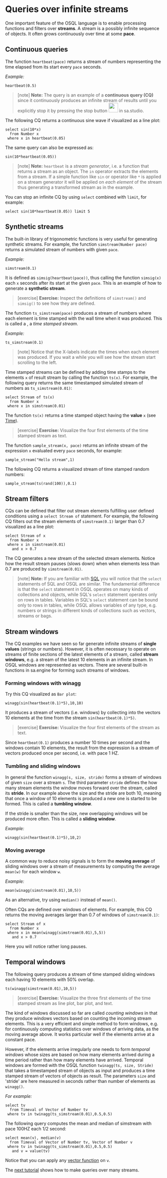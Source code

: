 # Queries over infinite streams

One important feature of the OSQL language is to enable processing
functions and filters over **streams**. A stream is a possibly
infinite sequence of objects. It often grows continuously over time
at some **pace**.

## Continuous queries

The function `heartbeat(pace)` returns a stream of numbers
representing the time elapsed from its start every `pace` seconds.

*Example:*
```LIVE {"vis":"showText"}
heartbeat(0.5)
```
> [note]   **Note:** The query is an example of a **continuous query (CQ)**
since it continuously produces an infinite stream of results until you
explicitly stop it by pressing the stop button 
<img src="/docs/images/stop.png" height="30"> in sa.studio. 

The following CQ returns a continuous sine wave if visualized as a
line plot:
```LIVE {"vis":"showLine"}
select sin(10*x)
  from Number x
 where x in heartbeat(0.05)
```
The same query can also be expressed as:
```LIVE {"vis":"showLine"}
sin(10*heartbeat(0.05))
```
> [note]   **Note:** `heartbeat` is a *stream generator*, i.e. a function that
returns a stream as an object. The `in` operator extracts the elements
from a stream. If a simple function like `sin` or operator like `*` is
applied on a stream generator it will be applied on *each element* of
the stream thus generating a transformed stream as in the example.  

You can stop an infinite CQ by using `select` combined with `limit`,
for example:
```LIVE {"vis":"showLine"}
select sin(10*heartbeat(0.05)) limit 5
```

## Synthetic streams

The built-in library of trigonometric functions is very useful for
generating synthetic streams. For example, the function
`simstream(Number pace)` returns a simulated stream of numbers with
given `pace`.

*Example:*
```LIVE {"vis":"showLine"}
simstream(0.1)
```

It is defined as `simsig(heartbeat(pace))`, thus calling the function
`simsig(x)` each `x` seconds after its start at the given `pace`. This
is an example of how to generate a **synthetic stream**. 

> [exercise] **Exercise:** Inspect the definitions of `simstream()` and `simsig()`
to see how they are defined.



The function `ts_simstream(pace)` produces a stream of numbers where
each element is time stamped with the wall time when it was
produced. This is called a , a *time stamped stream*.

*Example:*
```LIVE {"vis":"showLine"}
ts_simstream(0.1)
```
> [note]   Notice that the X-labels indicate the times when each element was
produced.  If you wait a while you will see how the stream start
scrolling to the left. 

Time stamped streams can be defined by adding time stamps to the
elements `x` of result stream by calling the function `ts(x)`. For
example, the following query returns the same timestamped simulated
stream of numbers as `ts_simstream(0.01)`:

```LIVE {"vis":"Automatic"}
select Stream of ts(x)
  from Number x
 where x in simstream(0.01)
```

The function `ts(x)` returns a time stamped object
having the **value** `x` (see [Time](/docs/topic/Time)).

> [exercise] **Exercise:** Visualize the four first elements of the time stamped
  stream as text.



The function `sample_stream(x, pace)` returns an infinite stream of
the expression `x` evaluated every `pace` seconds, for example: 
```LIVE
sample_stream("Hello stream",1)
```
The following CQ returns a visualized stream of time stamped random numbers:
```LIVE {"vis":"Scatter plot"}
sample_stream(ts(rand(100)),0.1)
```


## Stream filters

CQs can be defined that filter out stream elements fulfilling user
defined conditions using a `select Stream of` statement. For example,
the following CQ filters out the stream elements of `simstream(0.1)`
larger than 0.7 visualized as a line plot:
```LIVE {"vis":"showLine"}
select Stream of x
  from Number x
 where x in simstream(0.01)
   and x > 0.7
```

The CQ generates a new stream of the selected stream elements. Notice
how the result stream pauses (slows down) when when elements less than
0.7 are produced by `simstream(0.01)`.

> [note]   **Note:** If you are familiar with [SQL](https://www.w3schools.com/sql/) you
will notice that the `select` statements of SQL and OSQL are
similar. The fundamental difference is that the `select` statement in
OSQL operates on many kinds of collections and objects, while SQL's
`select` statement operates only on rows in tables. Variables in SQL's
`select` statement can be bound only to rows in tables, while OSQL
allows variables of any type, e.g. numbers or strings in different
kinds of collections such as vectors, streams or bags. 

## Stream windows

The CQ examples we have seen so far generate infinite streams of
**single values** (strings or numbers). However, it is often necessary
to operate on streams of finite sections of the latest elements of a
stream, called **stream windows**, e.g. a stream of the latest
10 elements in an infinite stream. In OSQL windows are represented as
vectors. There are several built-in functions in sa.engine for forming
such streams of windows.

### Forming windows with winagg

Try this CQ visualized as `Bar plot`:
```LIVE {"vis":"showBar"}
winagg(sin(heartbeat(0.1)*5),10,10)
```
It produces a stream of vectors (i.e. windows) by collecting into the
vectors 10 elements at the time from the stream
`sin(heartbeat(0.1)*5)`.

> [exercise] **Exercise:** Visualize the four first elements of the stream as text.




Since `heartbeat(0.1)` produces a number 10 times per second and the
windows contain 10 elements, the result from the expression is a
stream of vectors produced once per second, i.e. with pace 1 HZ.

### Tumbling and sliding windows

In general the function `winagg(s, size, stride)` forms a stream of
windows of given `size` over a stream `s`. The third parameter
`stride` defines the how many stream elements the window moves forward
over the stream, called its **stride**. In our example above the size
and the stride are both 10, meaning that once a window of 10 elements
is produced a new one is started to be formed. This is called a
**tumbling window**.

If the stride is smaller than the size, new overlapping windows will
be produced more often. This is called a **sliding window**.

*Example:*
```LIVE {"vis":"showBar"}
winagg(sin(heartbeat(0.1)*5),10,2)
```
### Moving average

A common way to reduce noisy signals is to form the **moving average**
of sliding windows over a stream of measurements by computing the
average `mean(w)` for each window `w`.

*Example:*
```LIVE {"vis":"showLine"}
mean(winagg(simstream(0.01),10,5))
```
As an alternative, try using `median()` instead of `mean()`.

Often CQs are defined over windows of elements. For example, this CQ
returns the moving averages larger than 0.7 of windows of
`simstream(0.1)`:
```LIVE {"vis":"showLine"}
select Stream of x
  from Number x
 where x in mean(winagg(simstream(0.01),5,5))
   and x > 0.7
```
Here you will notice rather long pauses.

## Temporal windows

The following query produces a stream of time stamped sliding windows
each having 10 elements with 50% overlap.

```LIVE {"vis":"showLine"}
ts(winagg(simstream(0.01),10,5))
```
> [exercise] **Exercise:** Visualize the three first elements of the time stamped
  stream as line plot, bar plot, and text.



The kind of windows discussed so far are called *counting windows* in
that they produce windows vectors based on counting the incoming
stream elements. This is a very efficient and simple method to form
windows, e.g. for continuously computing statistics over windows of
arriving data, as the moving average above. It works particular well
if the elements arrive at a constant pace.

However, if the elements arrive irregularly one needs to form
*temporal windows* whose sizes are based on how many elements arrived
during a time period rather than how many elements have
arrived. Temporal windows are formed with the OSQL function
`twinagg(ts, size, Stride)` that takes a timestamped stream of objects
as input and produces a time stamped stream of vectors of objects as
result. The parameters `size` and 'stride' are here measured in seconds
rather than number of elements as `winagg()`.

*For example:*
```LIVE {"vis":"showLine"}
select tv
  from Timeval of Vector of Number tv
 where tv in twinagg(ts_simstream(0.01),0.5,0.5)
```

The following query computes the mean and median of
simstream with pace 100HZ each 1/2 second:


```LIVE {"vis":"showBar"}
select mean(v), median(v)
  from Timeval of Vector of Number tv, Vector of Number v
 where tv in twinagg(ts_simstream(0.01),0.5,0.5)
   and v = value(tv)

```

Notice that you can apply any [vector function](/docs/topic/Vector) on
`v`.

The [next tutorial](/docs/md/tutorial/combining_streams.md) shows how to make queries
over many streams.
